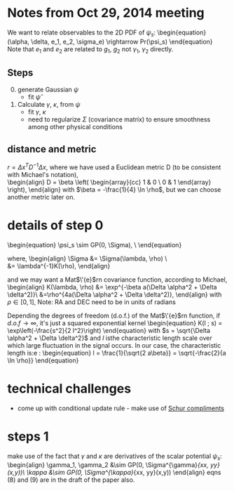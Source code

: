 # Notes from Oct 29, 2014 meeting
We want to relate observables to the 2D PDF of $\psi_s$:
\begin{equation}
(\alpha, \delta, e_1, e_2, \sigma_e) \rightarrow Pr(\psi_s) 
\end{equation}
Note that $e_1$ and $e_2$ are related to $g_1$, $g_2$ not $\gamma_1$,
$\gamma_2$ directly.

## Steps
0. generate Gaussian $\psi$ 
	* fit $\hat{\psi}$
1. Calculate $\gamma$, $\kappa$, from $\psi$
	* fit $\gamma$, $\kappa$
	* need to regularize $\Sigma$ (covariance
	matrix) to ensure smoothness among other physical conditions  

## distance and metric 
$r = \Delta x^T D^{-1} \Delta x$, 
where we have used a Euclidean metric D (to be consistent with Michael's
notation),  
\begin{align}
D = \beta \left(
\begin{array}{cc}
1 & 0 \\
0 & 1 
\end{array}
\right),
\end{align}
with $\beta = -\frac{1}{4} \ln \rho$, but we can choose another metric
later on.


# details of step 0 
\begin{equation} 
\psi_s \sim GP(0, \Sigma), \\
\end{equation}

where, 
\begin{align}
\Sigma &= \Sigma(\lambda, \rho) \\  
&= \lambda^{-1}K(\rho),
\end{align} 

and we may want a Mat$\'{e}$rn covariance function,
according to Michael,
\begin{align}
K(\lambda, \rho) &= \exp^{-\beta a(\Delta \alpha^2 + \Delta \delta^2)}\\
&=\rho^{4a(\Delta \alpha^2 + \Delta \delta^2)},
\end{align}
with $\rho \in [0, 1]$, 
Note: RA and DEC need to be in units of radians  

Depending the degrees of freedom (d.o.f.) of the Mat$\'{e}$rn function, if 
$d.o.f \rightarrow \infty$, it's just a squared exponential kernel 
\begin{equation}
K(l ; s) = \exp\left(-\frac{s^2}{2 l^2}\right)
\end{equation}
with $s = \sqrt{\Delta \alpha^2 + \Delta \delta^2}$ and $l$ isthe
characteristic length scale over which large fluctuation in the signal occurs.
In our case, the characteristic length is:e
: 
\begin{equation}
l = \frac{1}{\sqrt{2 a\beta}} = \sqrt{-\frac{2}{a \ln \rho}} 
\end{equation}

# technical challenges 
* come up with conditional update rule - make use of [Schur compliments](http://en.wikipedia.org/wiki/Schur_complement)  

# steps 1  
make use of the fact that $\gamma$ and $\kappa$ are derivatives of the
scalar potential $\psi_s$:
\begin{align}
\gamma_1, \gamma_2 &\sim GP(0, \Sigma^{\gamma}_{xx, yy}(x,y))\\
\kappa &\sim GP(0, \Sigma^{\kappa}_{xx, yy}(x,y))
\end{align}
eqns (8) and (9) are in the draft of the paper also.
